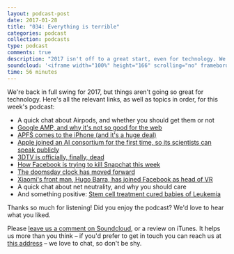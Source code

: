 ```yaml
---
layout: podcast-post
date: 2017-01-28
title: "034: Everything is terrible"
categories: podcast
collection: podcasts
type: podcast
comments: true
description: "2017 isn't off to a great start, even for technology. We talk over Facebook's latest moves to kill Snapchat, how 3DTV is over completely, the doomsday clock ticking forward and a whole lot more."
soundcloud: '<iframe width="100%" height="166" scrolling="no" frameborder="no" src="https://w.soundcloud.com/player/?url=https%3A//api.soundcloud.com/tracks/304961353&amp;color=0066cc&amp;auto_play=false&amp;hide_related=false&amp;show_comments=true&amp;show_user=true&amp;show_reposts=false"></iframe>'
time: 56 minutes
---
```

We're back in full swing for 2017, but things aren't going so great for technology. Here's all the relevant links, as well as topics in order, for this week's podcast:

- A quick chat about Airpods, and whether you should get them or not
- [Google AMP, and why it's not so good for the web](https://danielmiessler.com/blog/google-amp-not-good-thing/#gs.IsZQ8YE)
- [APFS comes to the iPhone (and it's a huge deal)](https://www.cnet.com/news/apples-ios-10-3-beta-hits-with-cricket-scores-find-my-airpods/)
- [Apple joined an AI consortium for the first time, so its scientists can speak publicly](http://www.bloomberg.com/news/articles/2017-01-26/apple-said-to-join-amazon-google-facebook-in-ai-research-group)
- [3DTV is officially, finally, dead](http://www.fiercecable.com/cable/3d-tv-officially-dead-as-sony-and-lg-stop-making-sets)
- [How Facebook is trying to kill Snapchat this week](http://www.businessinsider.com/facebook-testing-snapchat-clone-called-facebook-stories-2017-1?international=true&r=US&IR=T)
- [The doomsday clock has moved forward](https://www.theatlantic.com/science/archive/2017/01/the-doomsday-clocks-new-and-dire-warning/514544/)
- [Xiaomi's front man, Hugo Barra, has joined Facebook as head of VR](https://arstechnica.com/gadgets/2017/01/hugo-barra-leaves-xiaomi-for-facebook-will-lead-oculus-as-vp-of-vr/)
- A quick chat about net neutrality, and why you should care
- And something positive: [Stem cell treatment cured babies of Leukemia](http://www.medicaldaily.com/cancer-2017-medical-first-babies-cured-leukemia-using-genetically-modified-t-409475)

Thanks so much for listening! Did you enjoy the podcast? We'd love to hear what you liked.

<p>Please <a href="https://soundcloud.com/charged-tech/030-we-hang-out-irl">leave us a comment on Soundcloud</a>, or a review on iTunes. It helps us more than you think – if you'd prefer to get in touch you can reach us at <a href="mailto:hi@chargedpodcast.com"> this address</a> – we love to chat, so don't be shy.</p>